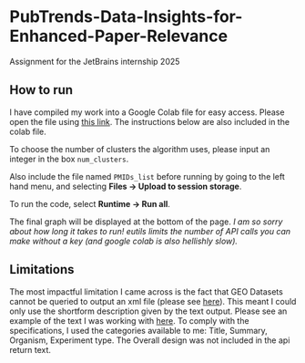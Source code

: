 # PubTrends-Data-Insights-for-Enhanced-Paper-Relevance
Assignment for the JetBrains internship 2025

## How to run
I have compiled my work into a Google Colab file for easy access. Please open the file using [this link](https://colab.research.google.com/drive/1iK4EsA_U7qivSoc8INfalE0mOu4KMOoy?usp=sharing). The instructions below are also included in the colab file.

To choose the number of clusters the algorithm uses, please input an integer in the box `num_clusters`.

Also include the file named `PMIDs_list` before running by going to the left hand menu, and selecting **Files → Upload to session storage**.

To run the code, select **Runtime → Run all**.

The final graph will be displayed at the bottom of the page. *I am so sorry about how long it takes to run! eutils limits the number of API calls you can make without a key (and google colab is also hellishly slow).*

## Limitations
The most impactful limitation I came across is the fact that GEO Datasets cannot be queried to output an xml file (please see [here](https://www.ncbi.nlm.nih.gov/books/NBK25499/table/chapter4.T._valid_values_of__retmode_and/?report=objectonly)). This meant I could only use the shortform description given by the text output. Please see an example of the text I was working with [here](https://eutils.ncbi.nlm.nih.gov/entrez/eutils/efetch.fcgi?db=gds&id=200127892&rettype=xml). To comply with the specifications, I used the categories available to me: Title, Summary, Organism, Experiment type. The Overall design was not included in the api return text.
